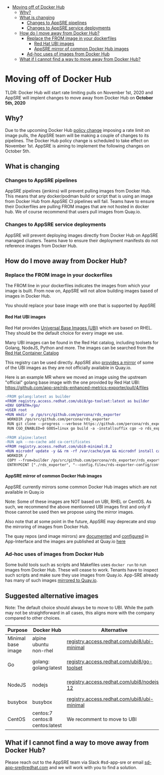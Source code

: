 - [Moving off of Docker Hub](#moving-off-of-docker-hub)
  - [Why?](#why)
  - [What is changing](#what-is-changing)
    - [Changes to AppSRE pipelines](#changes-to-appsre-pipelines)
    - [Changes to AppSRE service deployments](#changes-to-appsre-service-deployments)
  - [How do I move away from Docker Hub?](#how-do-i-move-away-from-docker-hub)
    - [Replace the FROM image in your dockerfiles](#replace-the-from-image-in-your-dockerfiles)
      - [Red Hat UBI images](#red-hat-ubi-images)
      - [AppSRE mirror of common Docker Hub images](#appsre-mirror-of-common-docker-hub-images)
    - [Ad-hoc uses of images from Docker Hub](#ad-hoc-uses-of-images-from-docker-hub)
  - [What if I cannot find a way to move away from Docker Hub?](#what-if-i-cannot-find-a-way-to-move-away-from-docker-hub)

# Moving off of Docker Hub

TLDR: Docker Hub will start rate limiting pulls on November 1st, 2020 and AppSRE will implent changes to move away from Docker Hub on **October 5th, 2020**

## Why?

Due to the upcoming Docker Hub [policy change](https://www.docker.com/blog/scaling-docker-to-serve-millions-more-developers-network-egress/) imposing a rate limit on image pulls, the AppSRE team will be making a couple of changes to its pipelines. The Docker Hub policy change is scheduled to take effect on November 1st. AppSRE is aiming to implement the following changes on October 5th.

## What is changing

### Changes to AppSRE pipelines

AppSRE pipelines (jenkins) will prevent pulling images from Docker Hub. This means that any docker/podman build or script that is using an image from Docker Hub from AppSRE CI pipelines will fail. Teams have to ensure their Dockerfiles are pulling FROM images that are not hosted in docker hub. We of course recommend that users pull images from Quay.io.

### Changes to AppSRE service deployments

AppSRE will prevent deploying images directly from Docker Hub on AppSRE managed clusters. Teams have to ensure their deployment manifests do not reference images from Docker Hub.

## How do I move away from Docker Hub?

### Replace the FROM image in your dockerfiles

The FROM line in your dockerfiles indicates the images from which your image is built. From now on, AppSRE will not allow building images based of images in Docker Hub.

You should replace your base image with one that is supported by AppSRE

#### Red Hat UBI images

Red Hat provides [Universal Base Images (UBI)](https://developers.redhat.com/products/rhel/ubi) which are based on RHEL. They should be the default choice for every image we use.

Many UBI images can be found in the Red Hat catalog, including toolsets for Golang, NodeJS, Python and more. The images can be searched from the [Red Hat Container Catalog](https://catalog.redhat.com/software/containers/)

This registry can be used directly. AppSRE also [provides a mirror](https://quay.io/app-sre) of some of the UBI images as they are not officially available in Quay.io. 

Here is an example MR where we moved an image using the upstream "official" golang base image with the one provided by Red Hat UBI: https://github.com/app-sre/rds-enhanced-metrics-exporter/pull/4/files

```diff
-FROM golang:latest as builder
+FROM registry.access.redhat.com/ubi8/go-toolset:latest as builder
+ENV GOPATH=/go/
+USER root
+RUN mkdir -p /go/src/github.com/percona/rds_exporter
 WORKDIR /go/src/github.com/percona/rds_exporter
 RUN git clone --progress --verbose https://github.com/percona/rds_exporter.git .
 RUN CGO_ENABLED=0 GOOS=linux go build -a -installsuffix cgo -o rds_exporter .
 
-FROM alpine:latest
-RUN apk --no-cache add ca-certificates
+FROM registry.access.redhat.com/ubi8-minimal:8.2
+RUN microdnf update -y && rm -rf /var/cache/yum && microdnf install ca-certificates
 WORKDIR /
 COPY --from=builder /go/src/github.com/percona/rds_exporter/rds_exporter .
 ENTRYPOINT ["./rds_exporter", "--config.file=/rds-exporter-config/config.yml"]
```

#### AppSRE mirror of common Docker Hub images

AppSRE currently mirrors some common Docker Hub images which are not available in Quay.io

Note: Some of these images are NOT based on UBI, RHEL or CentOS. As such, we recommend the above mentionned UBI images first and only if those cannot be used then we propose using the mirror images.

Also note that at some point in the future, AppSRE may deprecate and stop the mirroring of images from Docker Hub.

The quay repos (and image mirrors) are [documented](https://gitlab.cee.redhat.com/service/app-interface/-/tree/master#mirroring-quay-repositories) and [configured](https://gitlab.cee.redhat.com/service/app-interface/-/blob/master/data/services/app-sre/app.yml#L45) in App-Interface and the images are published at Quay.io [here](https://quay.io/organization/app-sre)

### Ad-hoc uses of images from Docker Hub

Some build tools such as scripts and Makefiles uses `docker run` to run images from Docker Hub. These will cease to work. Tenants have to inspect such scripts and make sure they use images from Quay.io. App-SRE already has many of such images [mirrored to Quay.io](https://quay.io/app-sre).

## Suggested alternative images

Note: The default choice should always be to move to UBI. While the path may not be straightforward in all cases, this aligns more with the company compared to other choices.

| Purpose | Docker Hub | Alternative | Mirror? |
|---------|------------|-------------|---------|
| Minimal base image | alpine<br />ubuntu<br />non-rhel | [registry.access.redhat.com/ubi8/ubi-minimal](https://catalog.redhat.com/software/containers/search?q=ubi8/ubi-minimal) | [quay.io/app-sre/ubi8-ubi-minimal](https://quay.io/repository/app-sre/ubi8-ubi-minimal) |
| Go | golang:<version><br />golang:latest | [registry.access.redhat.com/ubi8/go-toolset](catalog.redhat.com/software/containers/search?q=ubi8%2Fgo-toolset) | [quay.io/app-sre/ubi8-go-toolset](https://quay.io/repository/app-sre/ubi8-go-toolset) |
| NodeJS | nodejs | [registry.access.redhat.com/ubi8/nodejs-12](https://catalog.redhat.com/software/containers/search?q=ubi8%2Fnodejs&p=1) | [quay.io/app-sre/ubi8-nodejs-12](https://quay.io/repository/app-sre/ubi8-nodejs-12)
| busybox | busybox | [registry.access.redhat.com/ubi8/ubi-minimal](https://catalog.redhat.com/software/containers/search?q=ubi8/ubi-minimal) | [quay.io/app-sre/busybox](https://quay.io/repository/app-sre/busybox)
| CentOS | centos:7<br />centos:8<br />centos:latest | We recomment to move to UBI | [quay.io/app-sre/centos](https://quay.io/repository/app-sre/centos) |

## What if I cannot find a way to move away from Docker Hub?

Please reach out to the AppSRE team via Slack #sd-app-sre or email sd-app-sre@redhat.com and we will work with you to find a solution.
